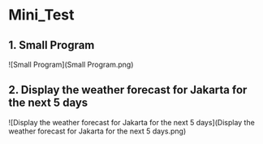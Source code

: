 # Mini_Test

## 1. Small Program
![Small Program](Small Program.png)

## 2. Display the weather forecast for Jakarta for the next 5 days
![Display the weather forecast for Jakarta for the next 5 days](Display the weather forecast for Jakarta for the next 5 days.png)
